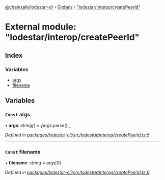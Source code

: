 [@chainsafe/lodestar-cli](../README.md) › [Globals](../globals.md) › ["lodestar/interop/createPeerId"](_lodestar_interop_createpeerid_.md)

# External module: "lodestar/interop/createPeerId"

## Index

### Variables

* [args](_lodestar_interop_createpeerid_.md#const-args)
* [filename](_lodestar_interop_createpeerid_.md#const-filename)

## Variables

### `Const` args

• **args**: *string[]* = yargs.parse()._

*Defined in [packages/lodestar-cli/src/lodestar/interop/createPeerId.ts:5](https://github.com/ChainSafe/lodestar/blob/1c1c1df91/packages/lodestar-cli/src/lodestar/interop/createPeerId.ts#L5)*

___

### `Const` filename

• **filename**: *string* = args[0]

*Defined in [packages/lodestar-cli/src/lodestar/interop/createPeerId.ts:6](https://github.com/ChainSafe/lodestar/blob/1c1c1df91/packages/lodestar-cli/src/lodestar/interop/createPeerId.ts#L6)*
